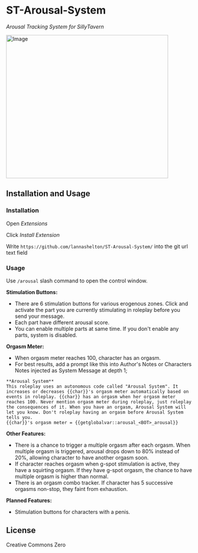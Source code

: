 # ST-Arousal-System
*Arousal Tracking System for SillyTavern*

<img width="438" height="388" alt="Image" src="https://github.com/user-attachments/assets/48bb1b86-8fff-48c3-9fa3-85a1e5f6f0ef" />

## Installation and Usage

### Installation

Open *Extensions*

Click *Install Extension*

Write `https://github.com/lannashelton/ST-Arousal-System/` into the git url text field


### Usage

Use `/arousal` slash command to open the control window.

**Stimulation Buttons:**
* There are 6 stimulation buttons for various erogenous zones. Click and activate the part you are currently stimulating in roleplay before you send your message.
* Each part have different arousal score.
* You can enable multiple parts at same time. If you don't enable any parts, system is disabled.

**Orgasm Meter:**
- When orgasm meter reaches 100, character has an orgasm.
- For best results, add a prompt like this into Author's Notes or Characters Notes injected as System Message at depth 1;
```
**Arousal System**
This roleplay uses an autonomous code called "Arousal System". It increases or decreases {{char}}'s orgasm meter automatically based on events in roleplay. {{char}} has an orgasm when her orgasm meter reaches 100. Never mention orgasm meter during roleplay, just roleplay the consequences of it. When you have an orgasm, Arousal System will let you know. Don't roleplay having an orgasm before Arousal System tells you.
{{char}}'s orgasm meter = {{getglobalvar::arousal_<BOT>_arousal}}
```

**Other Features:**
- There is a chance to trigger a multiple orgasm after each orgasm. When multiple orgasm is triggered, arousal drops down to 80% instead of 20%, allowing character to have another orgasm soon.
- If character reaches orgasm when g-spot stimulation is active, they have a squirting orgasm. If they have g-spot orgasm, the chance to have multiple orgasm is higher than normal.
- There is an orgasm combo tracker. If character has 5 successive orgasms non-stop, they faint from exhaustion.

**Planned Features:**
- Stimulation buttons for characters with a penis.

## License

Creative Commons Zero
